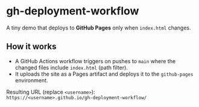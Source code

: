 # gh-deployment-workflow

A tiny demo that deploys to **GitHub Pages** only when `index.html` changes.

## How it works
- A GitHub Actions workflow triggers on pushes to `main` where the changed files include `index.html` (path filter).
- It uploads the site as a Pages artifact and deploys it to the `github-pages` environment.

Resulting URL (replace `<username>`):  
`https://<username>.github.io/gh-deployment-workflow/`
